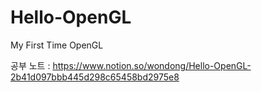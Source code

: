 # Hello-OpenGL
My First Time OpenGL


공부 노트 : https://www.notion.so/wondong/Hello-OpenGL-2b41d097bbb445d298c65458bd2975e8
